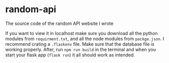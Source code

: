 # random-api
The source code of the random API website I wrote

If you want to view it in localhost make sure you download all the python modules from `requirment.txt`, and all the node modules from `packge.json`.
I recommend crating a `.flaskenv` file.
Make sure that the database file is working properly.
After, run `npm run build` in the terminal and when you start your flask app (`flask run`) it all should work as intended.
